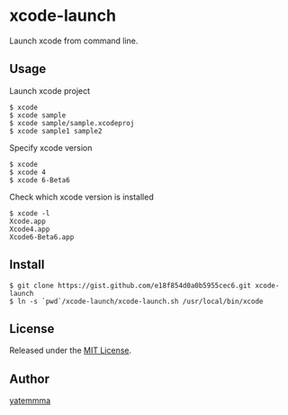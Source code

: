 xcode-launch
====

Launch xcode from command line.

## Usage

Launch xcode project
```
$ xcode
$ xcode sample
$ xcode sample/sample.xcodeproj
$ xcode sample1 sample2
```

Specify xcode version

```
$ xcode 
$ xcode 4
$ xcode 6-Beta6
```

Check which xcode version is installed
```
$ xcode -l
Xcode.app
Xcode4.app
Xcode6-Beta6.app
```

## Install

```
$ git clone https://gist.github.com/e18f854d0a0b5955cec6.git xcode-launch
$ ln -s `pwd`/xcode-launch/xcode-launch.sh /usr/local/bin/xcode
```

## License

Released under the [MIT License](http://www.opensource.org/licenses/MIT).

## Author

[yatemmma](https://github.com/yatemmma)